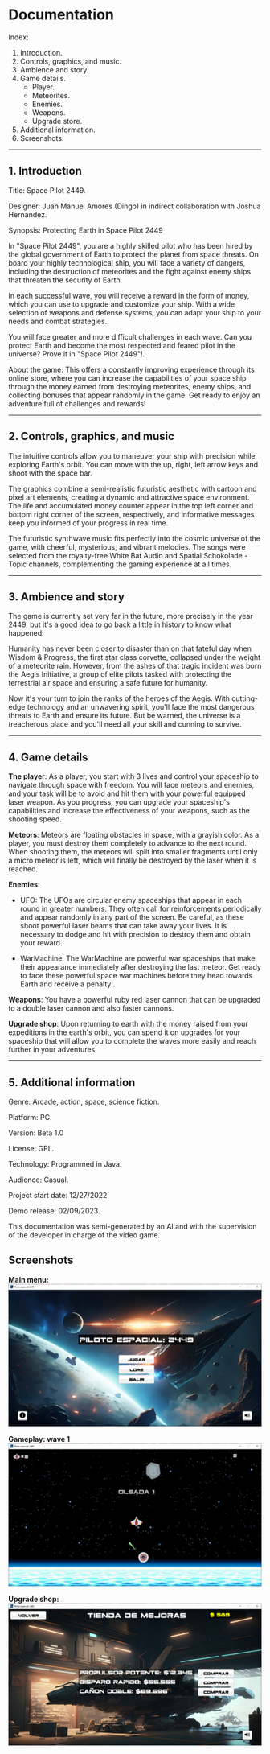 # Documentation

Index:

1. Introduction.
2. Controls, graphics, and music.
3. Ambience and story.
4. Game details.
   * Player.
   * Meteorites.
   * Enemies.
   * Weapons.
   * Upgrade store.
5. Additional information.
6. Screenshots.

___

## 1. Introduction

Title: Space Pilot 2449.

Designer: Juan Manuel Amores (Dingo) in indirect collaboration with Joshua Hernandez.

Synopsis: Protecting Earth in Space Pilot 2449

  In "Space Pilot 2449", you are a highly skilled pilot who has been hired by the global government of Earth to protect the planet from space threats. On board your highly technological ship, you will face a variety of dangers, including the destruction of meteorites and the fight against enemy ships that threaten the security of Earth.

  In each successful wave, you will receive a reward in the form of money, which you can use to upgrade and customize your ship. With a wide selection of weapons and defense systems, you can adapt your ship to your needs and combat strategies.

  You will face greater and more difficult challenges in each wave. Can you protect Earth and become the most respected and feared pilot in the universe? Prove it in "Space Pilot 2449"!.

About the game: This offers a constantly improving experience through its online store, where you can increase the capabilities of your space ship through the money earned from destroying meteorites, enemy ships, and collecting bonuses that appear randomly in the game. Get ready to enjoy an adventure full of challenges and rewards!

___

## 2. Controls, graphics, and music

The intuitive controls allow you to maneuver your ship with precision while exploring Earth's orbit. You can move with the up, right, left arrow keys and shoot with the space bar.

The graphics combine a semi-realistic futuristic aesthetic with cartoon and pixel art elements, creating a dynamic and attractive space environment. The life and accumulated money counter appear in the top left corner and bottom right corner of the screen, respectively, and informative messages keep you informed of your progress in real time.

The futuristic synthwave music fits perfectly into the cosmic universe of the game, with cheerful, mysterious, and vibrant melodies. The songs were selected from the royalty-free White Bat Audio and Spatial Schokolade - Topic channels, complementing the gaming experience at all times.

___

## 3. Ambience and story

The game is currently set very far in the future, more precisely in the year 2449, but it's a good idea to go back a little in history to know what happened:

  Humanity has never been closer to disaster than on that fateful day when Wisdom & Progress, the first star class corvette, collapsed under the weight of a meteorite rain. However, from the ashes of that tragic incident was born the Aegis Initiative, a group of elite pilots tasked with protecting the terrestrial air space and ensuring a safe future for humanity.

  Now it's your turn to join the ranks of the heroes of the Aegis. With cutting-edge technology and an unwavering spirit, you'll face the most dangerous threats to Earth and ensure its future. But be warned, the universe is a treacherous place and you'll need all your skill and cunning to survive.

___

## 4. Game details

**The player**: As a player, you start with 3 lives and control your spaceship to navigate through space with freedom. You will face meteors and enemies, and your task will be to avoid and hit them with your powerful equipped laser weapon. As you progress, you can upgrade your spaceship's capabilities and increase the effectiveness of your weapons, such as the shooting speed.

**Meteors**: Meteors are floating obstacles in space, with a grayish color. As a player, you must destroy them completely to advance to the next round. When shooting them, the meteors will split into smaller fragments until only a micro meteor is left, which will finally be destroyed by the laser when it is reached.

**Enemies**:

* UFO: The UFOs are circular enemy spaceships that appear in each round in greater numbers. They often call for reinforcements periodically and appear randomly in any part of the screen. Be careful, as these shoot powerful laser beams that can take away your lives. It is necessary to dodge and hit with precision to destroy them and obtain your reward.

* WarMachine: The WarMachine are powerful war spaceships that make their appearance immediately after destroying the last meteor. Get ready to face these powerful space war machines before they head towards Earth and receive a penalty!.

**Weapons**: You have a powerful ruby red laser cannon that can be upgraded to a double laser cannon and also faster cannons.

**Upgrade shop**: Upon returning to earth with the money raised from your expeditions in the earth's orbit, you can spend it on upgrades for your spaceship that will allow you to complete the waves more easily and reach further in your adventures.

___

## 5. Additional information

Genre: Arcade, action, space, science fiction.

Platform: PC.

Version: Beta 1.0

License: GPL.

Technology: Programmed in Java.

Audience: Casual.

Project start date: 12/27/2022

Demo release: 02/09/2023.

This documentation was semi-generated by an AI and with the supervision of the developer in charge of the video game.

## Screenshots

**Main menu:**
![Main menu](./img/1.png)

**Gameplay: wave 1**
![Gameplay](./img/2.png)

**Upgrade shop:**
![Upgrade shop](./img/3.png)
